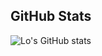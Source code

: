 ## GitHub Stats
![Lo's GitHub stats](https://github-readme-stats.vercel.app/api?username=PureLo&show_icons=true&theme=cobalt) 

<!-- ## 
## Trend

#### Programming Languages
![Languages](https://skillicons.dev/icons?i=go,c,cpp)

#### Backend Technologies
[![Backend Technologies](https://skillicons.dev/icons?i=docker,k8s&perline=3)](https://skillicons.dev)

#### Database & Tools
![Database & Tools](https://skillicons.dev/icons?i=mysql,mongodb,redis)

#### Other tools & Technologies
![Others](https://skillicons.dev/icons?i=git,github,markdown,vscode,githubactions,gitlab)
-->
